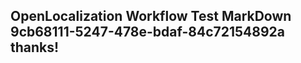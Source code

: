 <properties
ms.topic="hero-topic1"
ms.test1="hero-topic"
ms.test2="test"/>

## OpenLocalization Workflow Test MarkDown 9cb68111-5247-478e-bdaf-84c72154892a thanks!

